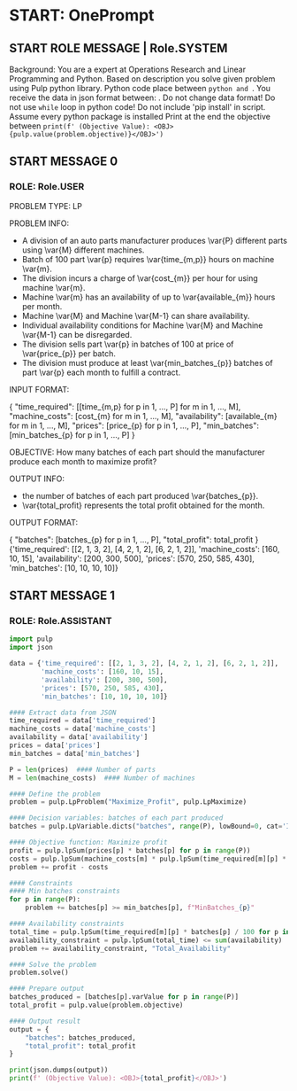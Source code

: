 # START: OnePrompt 
## START ROLE MESSAGE | Role.SYSTEM 
Background: You are a expert at Operations Research and Linear Programming and Python. Based on description you solve given problem using Pulp python library. Python code place between ```python and ```. You receive the data in json format between: <DATA></DATA>. Do not change data format! Do not use `while` loop in python code! Do not include 'pip install' in script. Assume every python package is installed Print at the end the objective between <OBJ></OBJ> `print(f' (Objective Value): <OBJ>{pulp.value(problem.objective)}</OBJ>')`  
## START MESSAGE 0 
### ROLE: Role.USER
<DESCRIPTION>
PROBLEM TYPE: LP

PROBLEM INFO:

- A division of an auto parts manufacturer produces \var{P} different parts using \var{M} different machines.
- Batch of 100 part \var{p} requires \var{time_{m,p}} hours on machine \var{m}.
- The division incurs a charge of \var{cost_{m}} per hour for using machine \var{m}.
- Machine \var{m} has an availability of up to \var{available_{m}} hours per month.
- Machine \var{M} and Machine \var{M-1} can share availability.
- Individual availability conditions for Machine \var{M} and Machine \var{M-1} can be disregarded.
- The division sells part \var{p} in batches of 100 at price of \var{price_{p}} per batch.
- The division must produce at least \var{min_batches_{p}} batches of part \var{p} each month to fulfill a contract.

INPUT FORMAT: 

{
    "time_required": [[time_{m,p} for p in 1, ..., P] for m in 1, ..., M],
    "machine_costs": [cost_{m} for m in 1, ..., M],
    "availability": [available_{m} for m in 1, ..., M],
    "prices": [price_{p} for p in 1, ..., P],
    "min_batches": [min_batches_{p} for p in 1, ..., P]
}

OBJECTIVE: How many batches of each part should the manufacturer produce each month to maximize profit?

OUTPUT INFO:

- the number of batches of each part produced \var{batches_{p}}.
- \var{total_profit} represents the total profit obtained for the month.

OUTPUT FORMAT:

{
    "batches": [batches_{p} for p in 1, ..., P],
    "total_profit": total_profit
}
</DESCRIPTION>
<DATA>
{'time_required': [[2, 1, 3, 2], [4, 2, 1, 2], [6, 2, 1, 2]], 'machine_costs': [160, 10, 15], 'availability': [200, 300, 500], 'prices': [570, 250, 585, 430], 'min_batches': [10, 10, 10, 10]}</DATA>


## START MESSAGE 1 
### ROLE: Role.ASSISTANT
```python
import pulp
import json

data = {'time_required': [[2, 1, 3, 2], [4, 2, 1, 2], [6, 2, 1, 2]], 
        'machine_costs': [160, 10, 15], 
        'availability': [200, 300, 500], 
        'prices': [570, 250, 585, 430], 
        'min_batches': [10, 10, 10, 10]}

#### Extract data from JSON
time_required = data['time_required']
machine_costs = data['machine_costs']
availability = data['availability']
prices = data['prices']
min_batches = data['min_batches']

P = len(prices)  #### Number of parts
M = len(machine_costs)  #### Number of machines

#### Define the problem
problem = pulp.LpProblem("Maximize_Profit", pulp.LpMaximize)

#### Decision variables: batches of each part produced
batches = pulp.LpVariable.dicts("batches", range(P), lowBound=0, cat='Integer')

#### Objective function: Maximize profit
profit = pulp.lpSum(prices[p] * batches[p] for p in range(P))
costs = pulp.lpSum(machine_costs[m] * pulp.lpSum(time_required[m][p] * batches[p] / 100 for p in range(P)) for m in range(M))
problem += profit - costs

#### Constraints
#### Min batches constraints
for p in range(P):
    problem += batches[p] >= min_batches[p], f"MinBatches_{p}"

#### Availability constraints
total_time = pulp.lpSum(time_required[m][p] * batches[p] / 100 for p in range(P) for m in range(M))
availability_constraint = pulp.lpSum(total_time) <= sum(availability)  #### Machines M and M-1 can share
problem += availability_constraint, "Total_Availability"

#### Solve the problem
problem.solve()

#### Prepare output
batches_produced = [batches[p].varValue for p in range(P)]
total_profit = pulp.value(problem.objective)

#### Output result
output = {
    "batches": batches_produced,
    "total_profit": total_profit
}

print(json.dumps(output))
print(f' (Objective Value): <OBJ>{total_profit}</OBJ>')
```

